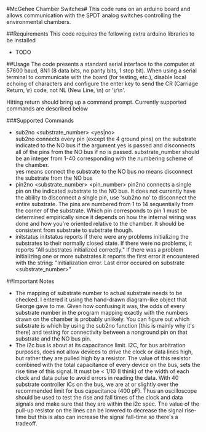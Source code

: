 #McGehee Chamber Switches#
This code runs on an arduino board and allows communication with the SPDT analog switches controlling the
environmental chambers.

##Requirements
This code requires the following extra arduino libraries to be installed
- TODO

##Usage
The code presents a standard serial interface to the computer at 57600 baud, 8N1 (8 data bits, no parity bits, 1 stop bit).
When using a serial terminal to communicate with the board (for testing, etc.), disable local echoing of characters and configure
the enter key to send the CR (Carriage Return, \r) code, not NL (New Line, \n) or '\r\n'.

Hitting return should bring up a command prompt.  Currently supported commands are described below

###Supported Commands
- sub2no <substrate_number> <yes|no>	
	sub2no connects every pin (except the 4 ground pins) on the substrate indicated to the NO bus if the argument yes is passed and disconnects all of the pins from the NO bus if no is passed.
	substrate_number should be an integer from 1-40 corresponding with the numbering scheme of the chamber.  
	yes means connect the substrate to the NO bus
	no means disconnect the substrate from the NO bus
- pin2no <substrate_number> <pin_number>
	pin2no connects a single pin on the indicated substrate to the NO bus.  It does not currently have the ability to disconnect a single pin, use 'sub2no <substrate> no' to disconnect the entire substrate.  The pins are numbered from 1 to 14 sequentially from the corner of the substrate.  Which pin corresponds to pin 1 must be determined empirically since it depends on how the internal wiring was done and how you're oriented relative to the chamber.  It should be consistent from substrate to substrate though.
- initstatus
	initstatus reports if there were any problems initializing the substrates to their normally closed state. If there were no problems, it reports "All substrates initialized correctly."  If there was a problem initializing one or more substrates it reports the first error it
	encountered with the string: "Initialization error.  Last error occured on substrate <substrate_number>"

##Important Notes
- The mapping of substrate number to actual substrate needs to be checked.  I entered it using the hand-drawn diagram-like object that George gave to me.  Given how confusing it was, the odds of every substrate number in the program mapping exactly with the numbers drawn on the chamber is probably unlikely.  You can figure out which substrate is which by using the sub2no function [this is mainly why it's there] and testing for connectivity between a nonground pin on that substrate and the NO bus pin.
- The i2c bus is about at its capacitance limit.  I2C, for bus arbitration purposes, does not allow devices to drive the clock or data lines high, but rather they are pulled high by a resistor.  The value of this resistor combined with the total capacitance of every device on the bus, sets the rise time of this signal.  It must be < 1/10 (I think) of the width of each clock and data pulse to avoid errors in reading the data.  With 40 substrate controller ICs on the bus, we are at or slightly over the recommended limit for bus capacitance (400 pF).  Thus an oscilloscope should be used to test the rise and fall times of the clock and data signals and make sure that they are within the i2c spec.  The value of the pull-up resistor on the lines can be lowered to decrease the signal rise-time but this is also can increase the signal fall-time so there's a tradeoff.  